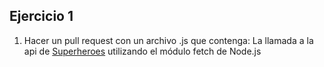 Ejercicio 1
-----------------------------------------------------------------------------------
1. Hacer un pull request con un archivo .js que contenga:
  La llamada a la api de [Superheroes](https://superheroapi.com/) utilizando el módulo fetch de Node.js
